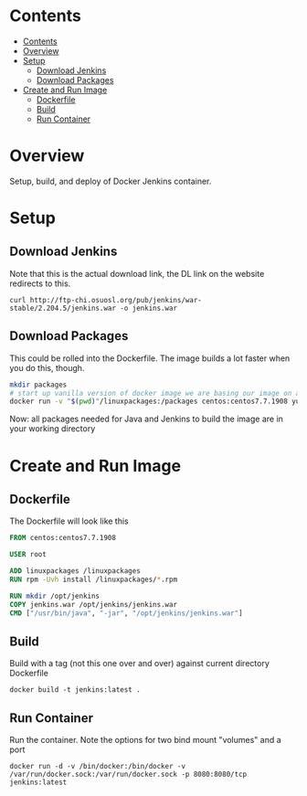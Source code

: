 # Contents

- [Contents](#contents)
- [Overview](#overview)
- [Setup](#setup)
  - [Download Jenkins](#download-jenkins)
  - [Download Packages](#download-packages)
- [Create and Run Image](#create-and-run-image)
  - [Dockerfile](#dockerfile)
  - [Build](#build)
  - [Run Container](#run-container)

# Overview

Setup, build, and deploy of Docker Jenkins container.

# Setup

## Download Jenkins

Note that this is the actual download link, the DL link on the website redirects to this.

`curl http://ftp-chi.osuosl.org/pub/jenkins/war-stable/2.204.5/jenkins.war -o jenkins.war`

## Download Packages

This could be rolled into the Dockerfile. The image builds a lot faster when you do this, though.

```bash
mkdir packages
# start up vanilla version of docker image we are basing our image on and download packages
docker run -v "$(pwd)"/linuxpackages:/packages centos:centos7.7.1908 yum install --downloadonly --downloaddir=/packages java-1.8.0-openjdk git
```

Now: all packages needed for Java and Jenkins to build the image are in your working directory

# Create and Run Image

## Dockerfile

The Dockerfile will look like this

```dockerfile
FROM centos:centos7.7.1908

USER root

ADD linuxpackages /linuxpackages
RUN rpm -Uvh install /linuxpackages/*.rpm

RUN mkdir /opt/jenkins
COPY jenkins.war /opt/jenkins/jenkins.war
CMD ["/usr/bin/java", "-jar", "/opt/jenkins/jenkins.war"]
```

## Build

Build with a tag (not this one over and over) against current directory Dockerfile

`docker build -t jenkins:latest .`

## Run Container

Run the container. Note the options for two bind mount "volumes" and a port

`docker run -d -v /bin/docker:/bin/docker -v /var/run/docker.sock:/var/run/docker.sock -p 8080:8080/tcp jenkins:latest`

